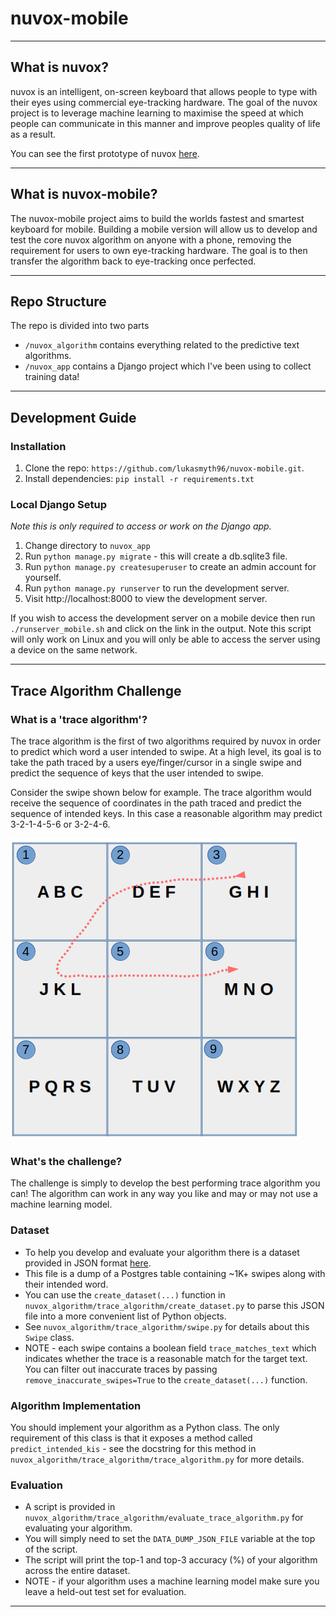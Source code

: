 # nuvox-mobile
***

## What is nuvox?

nuvox is an intelligent, on-screen keyboard that allows people to type with their
eyes using commercial eye-tracking hardware. The goal of the nuvox project is to 
leverage machine learning to maximise the speed at which people can communicate
in this manner and improve peoples quality of life as a result.

You can see the first prototype of nuvox [here](https://github.com/lukasmyth96/nuvox).

***
## What is nuvox-mobile?

The nuvox-mobile project aims to build the worlds fastest and smartest keyboard for mobile.
Building a mobile version will allow us to develop and test the core nuvox algorithm on anyone with
a phone, removing the requirement for users to own eye-tracking hardware. The goal is to then transfer
the algorithm back to eye-tracking once perfected.

***

## Repo Structure
The repo is divided into two parts
- `/nuvox_algorithm` contains everything related to the predictive text algorithms.
- `/nuvox_app` contains a Django project which I've been using to collect training data!

***

## Development Guide

### Installation
1. Clone the repo: `https://github.com/lukasmyth96/nuvox-mobile.git`.
2. Install dependencies: `pip install -r requirements.txt`

### Local Django Setup
_Note this is only required to access or work on the Django app._
1. Change directory to `nuvox_app`
2. Run `python manage.py migrate` - this will create a db.sqlite3 file.
3. Run `python manage.py createsuperuser` to create an admin account for yourself.
4. Run `python manage.py runserver` to run the development server.
5. Visit http://localhost:8000 to view the development server.

If you wish to access the development server on a mobile device then run `./runserver_mobile.sh`
and click on the link in the output. Note this script will only work on Linux and you will only
be able to access the server using a device on the same network.

***
## Trace Algorithm Challenge


### What is a 'trace algorithm'?
The trace algorithm is the first of two algorithms required by nuvox
in order to predict which word a user intended to swipe. At a high level, its goal is to
take the path traced by a users eye/finger/cursor in a single swipe and predict the sequence of keys that the user
intended to swipe.

Consider the swipe shown below for example. The trace algorithm would receive the sequence of coordinates
in the path traced and predict the sequence of intended keys. In this case a reasonable algorithm may predict 3-2-1-4-5-6 or
3-2-4-6.

![Alt text](readme_assets/example_swipe.png?raw=true "Example swipe for the word 'hello'.")

### What's the challenge?
The challenge is simply to develop the best performing trace algorithm you can! The algorithm can
work in any way you like and may or may not use a machine learning model.

### Dataset
- To help you
develop and evaluate your algorithm there is a dataset provided in JSON format [here](https://drive.google.com/file/d/1xHxEiUHyiAlS-qjYE4J2syPOQVQcr_U5/view?usp=sharing).
- This file is a dump of a Postgres table containing ~1K+ swipes along with their intended word.
- You can use the `create_dataset(...)` function in `nuvox_algorithm/trace_algorithm/create_dataset.py` to 
parse this JSON file into a more convenient list of Python objects.
- See `nuvox_algorithm/trace_algorithm/swipe.py` for details about this `Swipe` class.  
-  NOTE - each swipe contains a boolean field `trace_matches_text` which indicates whether the
trace is a reasonable match for the target text. You can filter out inaccurate traces by passing `remove_inaccurate_swipes=True`
   to the `create_dataset(...)` function.

### Algorithm Implementation
You should implement your algorithm as a Python class. The only requirement of this class is that
it exposes a method called `predict_intended_kis` - see the docstring for this method in `nuvox_algorithm/trace_algorithm/trace_algorithm.py`
for more details.

### Evaluation
- A script is provided in `nuvox_algorithm/trace_algorithm/evaluate_trace_algorithm.py` for evaluating your algorithm.
- You will simply need to set the `DATA_DUMP_JSON_FILE` variable at the top of the script.
- The script will print the top-1 and top-3 accuracy (%) of your algorithm across the entire dataset.
- NOTE - if your algorithm uses a machine learning model make sure you leave a held-out test set for evaluation.

***